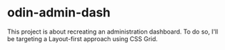 # odin-admin-dash

This project is about recreating an administration dashboard.
To do so, I'll be targeting a Layout-first approach using CSS Grid.


<!-- ** TODO ** -->